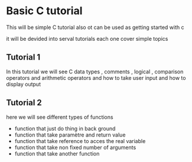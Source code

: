# Basic **C** tutorial

This will be simple C tutorial also ot can be used as getting started with c

it will be devided into serval tutorials each one cover simple topics 

## Tutorial 1
In this tutorial we will see C data types , comments , logical , comparison operators and arithmetic operators and how to take user input and how to display output 

## Tutorial 2 
here we will see different types of functions 
- function that just do thing in back ground
- function that take paramètre and return value
- function that take reference to acces the real variable
- function that take non fixed number of arguments
- function that take another function
